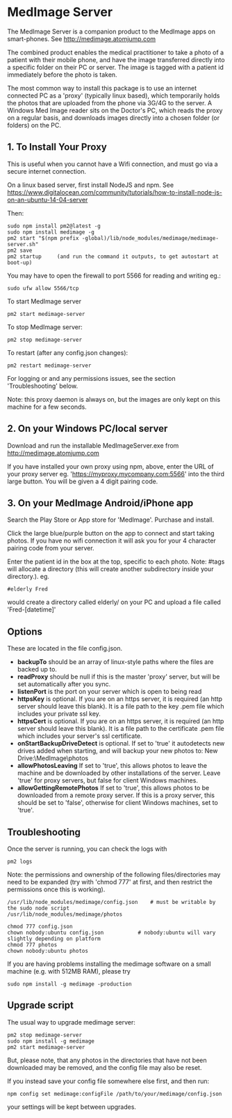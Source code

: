 # MedImage Server

The MedImage Server is a companion product to the MedImage apps on smart-phones. See http://medimage.atomjump.com

The combined product enables the medical practitioner to take a photo of a patient with their mobile phone, and have the image transferred directly into a specific folder on their PC or server.  The image is tagged with a patient id immediately before the photo is taken.

The most common way to install this package is to use an internet connected PC as a 'proxy' (typically linux based), which temporarily holds the photos that are uploaded from the phone via 3G/4G to the server. A Windows Med Image reader sits on the Doctor's PC, which reads the proxy on a regular basis, and downloads images directly into a chosen folder (or folders) on the PC. 

## 1. To Install Your Proxy

This is useful when you cannot have a Wifi connection, and must go via a secure internet connection.

On a linux based server, first install NodeJS and npm.
See https://www.digitalocean.com/community/tutorials/how-to-install-node-js-on-an-ubuntu-14-04-server

Then:

```
sudo npm install pm2@latest -g
sudo npm install medimage -g
pm2 start "$(npm prefix -global)/lib/node_modules/medimage/medimage-server.sh"
pm2 save
pm2 startup     (and run the command it outputs, to get autostart at boot-up)
```

You may have to open the firewall to port 5566 for reading and writing eg.:
```
sudo ufw allow 5566/tcp
```


To start MedImage server
```
pm2 start medimage-server
```

To stop MedImage server:
```
pm2 stop medimage-server
```

To restart (after any config.json changes):
```
pm2 restart medimage-server
```

For logging or and any permissions issues, see the section 'Troubleshooting' below.




Note: this proxy daemon is always on, but the images are only kept on this machine for a few seconds.



## 2. On your Windows PC/local server

Download and run the installable MedImageServer.exe from http://medimage.atomjump.com

If you have installed your own proxy using npm, above, enter the URL of your proxy server eg. 'https://myproxy.mycompany.com:5566' into the third large button. You will be given a 4 digit pairing code.



## 3. On your MedImage Android/iPhone app 

Search the Play Store or App store for 'MedImage'. Purchase and install.

Click the large blue/purple button on the app to connect and start taking photos. If you have no wifi connection it will ask you for your 4 character pairing code from your server.

Enter the patient id in the box at the top, specific to each photo. Note: #tags will allocate a directory (this will create another subdirectory inside your directory.). eg.
```
#elderly Fred
```
would create a directory called elderly/ on your PC and upload a file called 'Fred-[datetime]'



## Options

These are located in the file config.json.


* **backupTo** should be an array of linux-style paths where the files are backed up to.
* **readProxy** should be null if this is the master 'proxy' server, but will be set automatically after you sync.
* **listenPort** is the port on your server which is open to being read
* **httpsKey** is optional. If you are on an https server, it is required (an http server should leave this blank). It is a file path to the key .pem file which includes your private ssl key.
* **httpsCert** is optional. If you are on an https server, it is required (an http server should leave this blank). It is a file path to the certificate .pem file which includes your server's ssl certificate.
* **onStartBackupDriveDetect** is optional. If set to 'true' it autodetects new drives added when starting, and will backup your new photos to:
  New Drive:\MedImage\photos 
* **allowPhotosLeaving**  If set to 'true', this allows photos to leave the machine and be downloaded by other installations of the server. Leave 'true' for proxy servers, but false for client Windows machines.
* **allowGettingRemotePhotos**  If set to 'true', this allows photos to be downloaded from a remote proxy server. If this is a proxy server, this should be set to 'false', otherwise for client Windows machines, set to 'true'.

## Troubleshooting

Once the server is running, you can check the logs with

```
pm2 logs
```

Note: the permissions and ownership of the following files/directories may need to be expanded (try with 'chmod 777' at first, and then restrict the permissions once this is working).

```
/usr/lib/node_modules/medimage/config.json    # must be writable by the sudo node script
/usr/lib/node_modules/medimage/photos
```

```
chmod 777 config.json
chown nobody:ubuntu config.json           # nobody:ubuntu will vary slightly depending on platform
chmod 777 photos
chown nobody:ubuntu photos
```

If you are having problems installing the medimage software on a small machine (e.g. with 512MB RAM), please try 

```
sudo npm install -g medimage -production
```



## Upgrade script


The usual way to upgrade medimage server:

```
pm2 stop medimage-server
sudo npm install -g medimage
pm2 start medimage-server
```

But, please note, that any photos in the directories that have not been downloaded may be removed, and the config file may also be reset.

If you instead save your config file somewhere else first, and then run:

```
npm config set medimage:configFile /path/to/your/medimage/config.json
```
your settings will be kept between upgrades.


